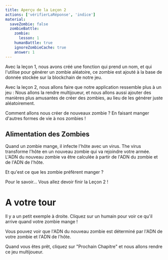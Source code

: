 ```yaml
---
title: Aperçu de la Leçon 2
actions: ['vérifierLaRéponse', 'indice']
material:
  saveZombie: false
  zombieBattle:
    zombie:
      lesson: 1
    humanBattle: true
    ignoreZombieCache: true
    answer: 1
---
```


Avec la leçon 1, nous avons créé une fonction qui prend un nom, et qui l'utilise pour générer un zombie aléatoire, ce zombie est ajouté à la base de donnée stockée sur la blockchain de notre jeu.

Avec la leçon 2, nous allons faire que notre application ressemble plus à un jeu : Nous allons la rendre multijoueur, et nous allons aussi ajouter des manières plus amusantes de créer des zombies, au lieu de les générer juste aléatoirement.

Comment allons nous créer de nouveaux zombie ? En faisant manger d'autres formes de vie à nos zombies !


## Alimentation des Zombies

Quand un zombie mange, il infecte l'hôte avec un virus. The virus transforme l'hôte en un nouveau zombie qui va rejoindre votre armée. L'ADN du nouveau zombie va être calculée à partir de l'ADN du zombie et de l'ADN de l'hôte.

Et qu'est ce que les zombie préfèrent manger ?

Pour le savoir... Vous allez devoir finir la Leçon 2 !


# A votre tour

Il y a un petit exemple à droite. Cliquez sur un humain pour voir ce qu'il arrive quand votre zombie mange !

Vous pouvez voir que l'ADN du nouveau zombie est déterminé par l'ADN de votre zombie et l'ADN de l'hôte.

Quand vous êtes prêt, cliquez sur "Prochain Chapitre" et nous allons rendre ce jeu multijoueur.
